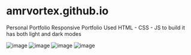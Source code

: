 # amrvortex.github.io
 Personal Portfolio
 Responsive Portfolio
 Used HTML - CSS - JS to build it
 has both light and dark modes
 
![image](https://user-images.githubusercontent.com/61240683/217642686-acdfaf53-ac8e-4372-be6c-64b1ca4d1e97.png)
![image](https://user-images.githubusercontent.com/61240683/217642733-dc0eb1f7-7c20-49f9-ad20-9fd9a899a97f.png)
![image](https://user-images.githubusercontent.com/61240683/217642824-05b04af8-8c0a-441f-a85d-5c6f96282536.png)
![image](https://user-images.githubusercontent.com/61240683/217642835-e4d0594d-63b4-40ee-ab25-3bcc37b2072d.png)
